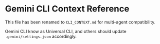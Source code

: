 # Gemini CLI Context Reference

This file has been renamed to `CLI_CONTEXT.md` for multi-agent compatibility.

Gemini CLI know as Universal CLI, and others should update `.gemini/settings.json` accordingly.
